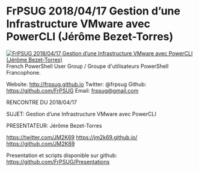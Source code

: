 ﻿# FrPSUG 2018/04/17 Gestion d’une Infrastructure VMware avec PowerCLI (Jérôme Bezet-Torres)

[![FrPSUG 2018/04/17 Gestion d’une Infrastructure VMware avec PowerCLI (Jérôme Bezet-Torres)](https://i3.ytimg.com/vi/nFQpTyHjde0/hqdefault.jpg "FrPSUG 2018/04/17 Gestion d’une Infrastructure VMware avec PowerCLI (Jérôme Bezet-Torres)")](https://www.youtube.com/watch?v=nFQpTyHjde0)
French PowerShell User Group / Groupe d'utilisateurs PowerShell Francophone.

Website: http://frpsug.github.io
Twitter: @frpsug
Github: https://github.com/FrPSUG
Email: frpsug@gmail.com


RENCONTRE DU 2018/04/17

SUJET: Gestion d’une Infrastructure VMware avec PowerCLI

PRESENTATEUR: Jérôme Bezet-Torres

https://twitter.com/JM2K69
https://jm2k69.github.io/
https://github.com/JM2K69


Presentation et scripts disponible sur github:
https://github.com/FrPSUG/Presentations


